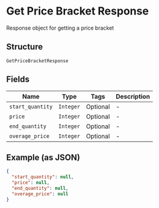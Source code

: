 
# Get Price Bracket Response

Response object for getting a price bracket

## Structure

`GetPriceBracketResponse`

## Fields

| Name | Type | Tags | Description |
|  --- | --- | --- | --- |
| `start_quantity` | `Integer` | Optional | - |
| `price` | `Integer` | Optional | - |
| `end_quantity` | `Integer` | Optional | - |
| `overage_price` | `Integer` | Optional | - |

## Example (as JSON)

```json
{
  "start_quantity": null,
  "price": null,
  "end_quantity": null,
  "overage_price": null
}
```

